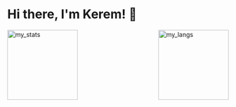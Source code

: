 # Hi there, I'm Kerem! 👋

<img alt="my_stats" align="left" height="160em" src="https://github-readme-stats.vercel.app/api?username=tokgozkerem&show_icons=true&theme=dark" />
<img alt="my_langs" align="right" height="160em" src="https://github-readme-stats.vercel.app/api/top-langs/?username=tokgozkerem&layout=compact&theme=dark" />

